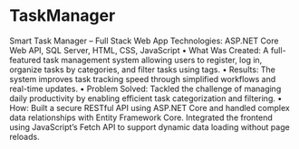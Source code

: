 # TaskManager
Smart Task Manager – Full Stack Web App
Technologies: ASP.NET Core Web API, SQL Server, HTML, CSS, JavaScript
•	What Was Created: A full-featured task management system allowing users to register, log in, organize tasks by categories, and filter tasks using tags.
•	Results: The system improves task tracking speed through simplified workflows and real-time updates.
•	Problem Solved: Tackled the challenge of managing daily productivity by enabling efficient task categorization and filtering.
•	How: Built a secure RESTful API using ASP.NET Core and handled complex data relationships with Entity Framework Core. Integrated the frontend using JavaScript’s Fetch API to support dynamic data loading without page reloads.
